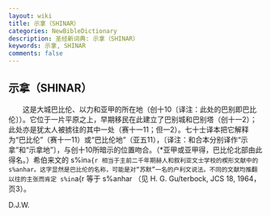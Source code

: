 ```yaml
---
layout: wiki
title: 示拿（SHINAR）
categories: NewBibleDictionary
description: 圣经新词典: 示拿（SHINAR）
keywords: 示拿, SHINAR
comments: false
---
```


## 示拿（SHINAR）

　　这是大城巴比伦、以力和亚甲的所在地（创十10〔译注：此处的巴别即巴比伦〕）。它位于一片平原之上，早期移民在此建立了巴别城和巴别塔（创十一2）；此处亦是犹太人被掳往的其中一处（赛十一11；但一2）。七十士译本把它解释为“巴比伦”（赛十一11）或“巴比伦地”（亚五11），〔译注：和合本分别译作“示拿”和“示拿地”〕，与创十10所暗示的位置吻合。（*亚甲或亚甲得，巴比伦北部由此得名。）希伯来文的 s%in`a{r 相当于主前二千年期赫人和叙利亚文士学校的楔形文献中的 s%anhar。这字显然是巴比伦的名称，可能是对“苏默”一名的户利文说法。不同的文献均推翻以往的主张而肯定 s%in`a{r 等于 s%anhar （见 H. G. Gu/terbock, JCS 18, 1964，页3）。

D.J.W.








